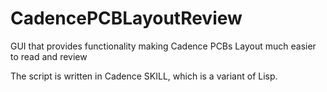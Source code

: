 # CadencePCBLayoutReview
GUI that provides functionality making Cadence PCBs Layout much easier to read and review

The script is written in Cadence SKILL, which is a variant of Lisp.
